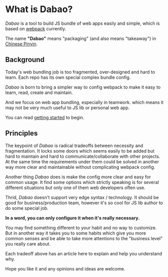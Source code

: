 # What is Dabao?

_Dabao_ is a tool to build JS bundle of web apps easily and simple, which is based on [webpack](https://webpack.js.org/) currently.

The name **"Dabao"** means "packaging" (and also means "takeaway") in [Chinese Pinyin](https://zh.wikipedia.org/wiki/打包).

## Background

Today's web bundling job is too fragmented, over-designed and hard to learn. Each repo has its own special complex bundle config.

_Dabao_ is born to bring a simpler way to config webpack to make it easy to learn, read, create and maintain.

And we focus on web app bundling, especially in teamwork. which means it may not be very much useful to JS lib or personal web app.

You can read [getting started](getting-started.md) to begin.

## Principles

The keypoint of _Dabao_ is radical tradeoffs between necessity and fragmentation. It locks some doors which seems easily to be added but hard to maintain and hard to communicate/collaborate with other projects. At the same time the requirements under them could be solved in another way more clear and maintainable without complicating webpack config.

Another thing _Dabao_ does is make the config more clear and easy for common usage. It find some options which strictly speaking is for several different situations but only one of them web developers often use.

Thrid, _Dabao_ doesn't support very edge syntax / technology. It should be good for business/production team, however it's so cool for JS lib author to do some special job.

**In a word, you can only configure it when it's really necessary.**

You may find something different to your habit and no way to customize. But in another way it takes you to some habits which give you more common senses and be able to take more attentions to the "business level" you really care about.

Each tradeoff above has an article here to explain and help you understand why.

Hope you like it and any opinions and ideas are welcome.

